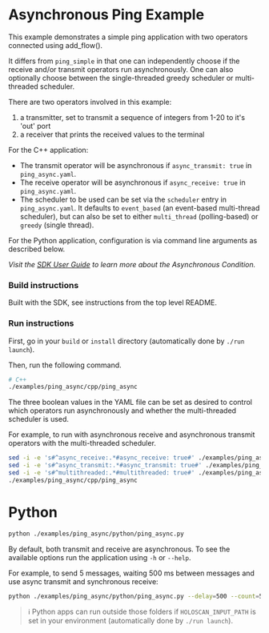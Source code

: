 # Asynchronous Ping Example

This example demonstrates a simple ping application with two operators connected using add_flow().

It differs from `ping_simple` in that one can independently choose if the receive and/or transmit operators run asynchronously. One can also optionally choose between the single-threaded greedy scheduler or multi-threaded scheduler.

There are two operators involved in this example:
  1. a transmitter, set to transmit a sequence of integers from 1-20 to it's 'out' port
  2. a receiver that prints the received values to the terminal

For the C++ application:
- The transmit operator will be asynchronous if `async_transmit: true` in `ping_async.yaml`.
- The receive operator will be asynchronous if `async_receive: true` in `ping_async.yaml`.
- The scheduler to be used can be set via the `scheduler` entry in `ping_async.yaml`. It defaults to `event_based` (an event-based multi-thread scheduler), but can also be set to either `multi_thread` (polling-based) or `greedy` (single thread).

For the Python application, configuration is via command line arguments as described below.

*Visit the [SDK User Guide](https://docs.nvidia.com/holoscan/sdk-user-guide/components/conditions.html) to learn more about the Asynchronous Condition.*

### Build instructions

Built with the SDK, see instructions from the top level README.

### Run instructions

First, go in your `build` or `install` directory (automatically done by `./run launch`).

Then, run the following command.

```bash
# C++
./examples/ping_async/cpp/ping_async
```

The three boolean values in the YAML file can be set as desired to control which operators run
asynchronously and whether the multi-threaded scheduler is used.

For example, to run with asynchronous receive and asynchronous transmit operators with the multi-threaded scheduler.

```bash
sed -i -e 's#^async_receive:.*#async_receive: true#' ./examples/ping_async/cpp/ping_async.yaml
sed -i -e 's#^async_transmit:.*#async_transmit: true#' ./examples/ping_async/cpp/ping_async.yaml
sed -i -e 's#^multithreaded:.*#multithreaded: true#' ./examples/ping_async/cpp/ping_async.yaml
./examples/ping_async/cpp/ping_async
```

# Python
```bash
python ./examples/ping_async/python/ping_async.py
```

By default, both transmit and receive are asynchronous. To see the available options run the
application using `-h` or `--help`.

For example, to send 5 messages, waiting 500 ms between messages and use async transmit and
synchronous receive:

```bash
python ./examples/ping_async/python/ping_async.py --delay=500 --count=5 --sync_rx
```

> ℹ️ Python apps can run outside those folders if `HOLOSCAN_INPUT_PATH` is set in your environment (automatically done by `./run launch`).
